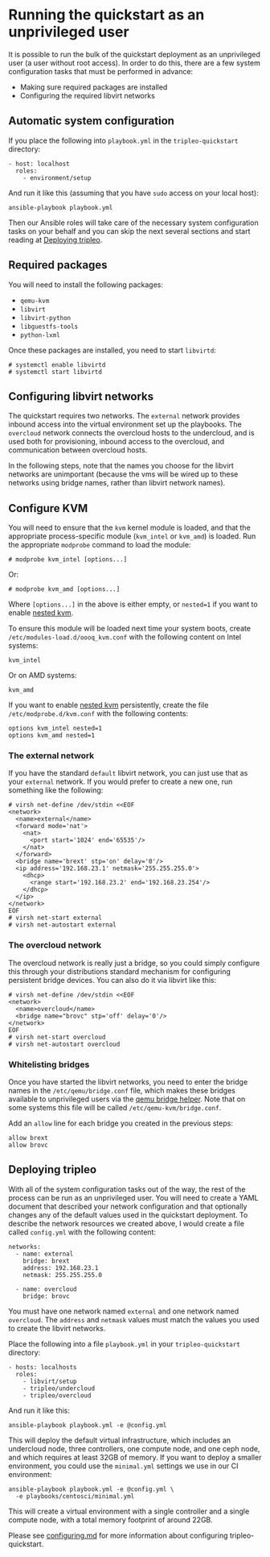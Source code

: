 # Running the quickstart as an unprivileged user

It is possible to run the bulk of the quickstart deployment as an
unprivileged user (a user without root access).  In order to do this,
there are a few system configuration tasks that must be performed in
advance:

- Making sure required packages are installed
- Configuring the required libvirt networks

## Automatic system configuration

If you place the following into `playbook.yml` in the
`tripleo-quickstart` directory:

    - host: localhost
      roles:
        - environment/setup

And run it like this (assuming that you have `sudo` access on your
local host):

    ansible-playbook playbook.yml

Then our Ansible roles will take care of the necessary system
configuration tasks on your behalf and you can skip the next several
sections and start reading at [Deploying tripleo](#deploying-tripleo).

## Required packages

You will need to install the following packages:

- `qemu-kvm`
- `libvirt`
- `libvirt-python`
- `libguestfs-tools`
- `python-lxml`

Once these packages are installed, you need to start `libvirtd`:

    # systemctl enable libvirtd
    # systemctl start libvirtd

## Configuring libvirt networks

The quickstart requires two networks.  The `external` network provides
inbound access into the virtual environment set up the playbooks.  The
`overcloud` network connects the overcloud hosts to the undercloud,
and is used both for provisioning, inbound access to the overcloud,
and communication between overcloud hosts.

In the following steps, note that the names you choose for the libvirt
networks are unimportant (because the vms will be wired up to these
networks using bridge names, rather than libvirt network names).

## Configure KVM

You will need to ensure that the `kvm` kernel module is loaded, and
that the appropriate process-specific module (`kvm_intel` or
`kvm_amd`) is loaded.  Run the appropriate `modprobe` command to load
the module:

    # modprobe kvm_intel [options...]

Or:

    # modprobe kvm_amd [options...]

Where `[options...]` in the above is either empty, or `nested=1` if
you want to enable [nested kvm][].

To ensure this module will be loaded next time your system boots,
create `/etc/modules-load.d/oooq_kvm.conf` with the following content
on Intel systems:

    kvm_intel

Or on AMD systems:

    kvm_amd

If you want to enable [nested kvm][] persistently, create the
file `/etc/modprobe.d/kvm.conf` with the following contents:

    options kvm_intel nested=1
    options kvm_amd nested=1

[nested kvm]: https://www.kernel.org/doc/Documentation/virtual/kvm/nested-vmx.txt

### The external network

If you have the standard `default` libvirt network, you can just use
that as your `external` network.  If you would prefer to create a new
one, run something like the following:

    # virsh net-define /dev/stdin <<EOF
    <network>
      <name>external</name>
      <forward mode='nat'>
        <nat>
          <port start='1024' end='65535'/>
        </nat>
      </forward>
      <bridge name='brext' stp='on' delay='0'/>
      <ip address='192.168.23.1' netmask='255.255.255.0'>
        <dhcp>
          <range start='192.168.23.2' end='192.168.23.254'/>
        </dhcp>
      </ip>
    </network>
    EOF
    # virsh net-start external
    # virsh net-autostart external

### The overcloud network

The overcloud network is really just a bridge, so you could simply
configure this through your distributions standard mechanism for
configuring persistent bridge devices.  You can also do it via libvirt
like this:

    # virsh net-define /dev/stdin <<EOF
    <network>
      <name>overcloud</name>
      <bridge name="brovc" stp='off' delay='0'/>
    </network>
    EOF
    # virsh net-start overcloud
    # virsh net-autostart overcloud

### Whitelisting bridges

Once you have started the libvirt networks, you need to enter the
bridge names in the `/etc/qemu/bridge.conf` file, which makes these
bridges available to unprivileged users via the [qemu bridge
helper][].  Note that on some systems this file will be called
`/etc/qemu-kvm/bridge.conf`.

Add an `allow` line for each bridge you created in the previous steps:

    allow brext
    allow brovc

[qemu bridge helper]: http://wiki.qemu.org/Features-Done/HelperNetworking

## <a name="deploying-tripleo">Deploying tripleo</a>

With all of the system configuration tasks out of the way, the rest of
the process can be run as an unprivileged user.  You will need to
create a YAML document that described your network configuration and
that optionally changes any of the default values used in the
quickstart deployment.  To describe the network resources we created
above, I would create a file called `config.yml` with the following
content:

    networks:
      - name: external
        bridge: brext
        address: 192.168.23.1
        netmask: 255.255.255.0

      - name: overcloud
        bridge: brovc

You must have one network named `external` and one network named
`overcloud`.  The `address` and `netmask` values must match the values
you used to create the libvirt networks.

Place the following into a file `playbook.yml` in your
`tripleo-quickstart` directory:

    - hosts: localhosts
      roles:
        - libvirt/setup
        - tripleo/undercloud
        - tripleo/overcloud

And run it like this:

    ansible-playbook playbook.yml -e @config.yml

This will deploy the default virtual infrastructure, which includes
an undercloud node, three controllers, one compute node, and one ceph
node, and which requires at least 32GB of memory.  If you want to
deploy a smaller environment, you could use the `minimal.yml` settings
we use in our CI environment:

    ansible-playbook playbook.yml -e @config.yml \
      -e playbooks/centosci/minimal.yml

This will create a virtual environment with a single controller and a
single compute node, with a total memory footprint of around 22GB.

Please see [configuring.md](configuring.md) for more information about
configuring tripleo-quickstart.
